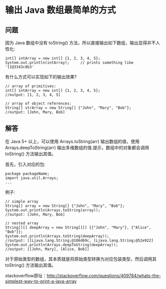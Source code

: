 # 输出 Java 数组最简单的方式

## 问题
因为 Java 数组中没有 toString() 方法，所以直接输出如下数组，输出显得并不人性化:
```
int[] intArray = new int[] {1, 2, 3, 4, 5};
System.out.println(intArray);     // prints something like '[I@3343c8b3'
```

有什么方式可以实现如下的输出效果?
```
// array of primitives:
int[] intArray = new int[] {1, 2, 3, 4, 5};
//output: [1, 2, 3, 4, 5]

// array of object references:
String[] strArray = new String[] {"John", "Mary", "Bob"};
//output: [John, Mary, Bob]
```

## 解答

在 Java 5+ 以上，可以使用 Arrays.toString(arr) 输出数组的值，使用 Arrays.deepToString(arr) 输出多维数组的值.提示，数组中的对象都会调用 toString() 方法输出其值。

首先，引入对应的包:
```
package packageName;
import java.util.Arrays;
...
```

例子:
```
// simple array
String[] array = new String[] {"John", "Mary", "Bob"};
System.out.println(Arrays.toString(array));
//output: [John, Mary, Bob]

// nested array
String[][] deepArray = new String[][] {{"John", "Mary"}, {"Alice", "Bob"}};
System.out.println(Arrays.toString(deepArray));
//output: [[Ljava.lang.String;@106d69c, [Ljava.lang.String;@52e922]
System.out.println(Arrays.deepToString(deepArray));
//output: [[John, Mary], [Alice, Bob]]
```

对于原始类型的数组，其本质就是将原始类型转换为对应包装类型，然后调用其 toString() 方法输出其值。

stackoverflow原址：http://stackoverflow.com/questions/409784/whats-the-simplest-way-to-print-a-java-array
